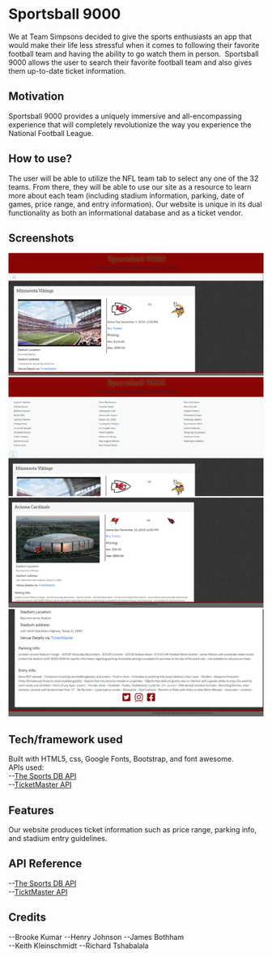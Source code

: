 # Sportsball 9000

We at Team Simpsons decided to give the sports enthusiasts an app that would make their life less stressful when it comes to following their favorite football team and having the ability to go watch them in person.  Sportsball 9000 allows the user to search their favorite football team and also gives them up-to-date ticket information.

## Motivation

Sportsball 9000 provides a uniquely immersive and all-encompassing experience that will completely revolutionize the way you experience the National Football League.

## How to use? 

The user will be able to utilize the NFL team tab to select any one of the 32 teams.  From there, they will be able to use our site as a resource to learn more about each team (including stadium information, parking, date of games, price range, and entry information).  Our website is unique in its dual functionality as both an informational database and as a ticket vendor.


## Screenshots


<img src="assets/images/homepage.JPG">

<img src="assets/images/hamburgerdropdown.JPG">

<img src="assets/images/selectteam.JPG">

<img src="assets/images/stadiuminfo.JPG">



## Tech/framework used

Built with HTML5, css, Google Fonts, Bootstrap, and font awesome. 
 <br> APIs used:<br>
--[The Sports DB API](https://www.thesportsdb.com/api/v1/json/) <br>
--[TicketMaster API](https://app.ticketmaster.com/discovery/v2/events.json?)

## Features
Our website produces ticket information such as price range, parking info, and stadium entry guidelines.



## API Reference

 --[The Sports DB API](https://www.thesportsdb.com/api/v1/json/)
 <br>
 --[TicktMaster API](https://app.ticketmaster.com/discovery/v2/events.json?)

## Credits

<!-- Include team members -->
--Brooke Kumar
--Henry Johnson
--James Bothham  
--Keith Kleinschmidt
--Richard Tshabalala